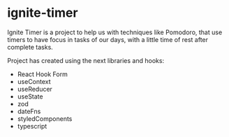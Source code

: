 # ignite-timer

Ignite Timer is a project to help us with techniques like Pomodoro, that use timers
to have focus in tasks of our days, with a little time of rest after complete tasks.

Project has created using the next libraries and hooks:
- React Hook Form
- useContext
- useReducer
- useState
- zod
- dateFns
- styledComponents
- typescript
